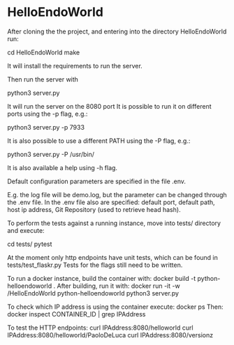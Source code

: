 # HelloEndoWorld
After cloning the the project, and entering into the directory HelloEndoWorld run:

cd HelloEndoWorld
make

It will install the requirements to run the server.

Then run the server with

python3 server.py

It will run the server on the 8080 port
It is possible to run it on different ports using the -p flag, e.g.:

python3 server.py -p 7933

It is also possible to use a different PATH using the -P flag, e.g.:

python3 server.py -P /usr/bin/

It is also available a help using -h flag.

Default configuration parameters are specified in the file .env.

E.g. the log file will be demo.log, but the parameter can be changed through the .env file.
In the .env file also are specified: default port, default path, host ip address, Git Repository (used to retrieve head hash).

To perform the tests against a running instance, move into tests/ directory and execute:

cd tests/
pytest

At the moment only http endpoints have unit tests, which can be found in tests/test_flaskr.py
Tests for the flags still need to be written.

To run a docker instance, build the container with:
docker build -t python-helloendoworld .
After building, run it with:
docker run -it -w /HelloEndoWorld python-helloendoworld python3 server.py

To check which IP address is using the container execute:
docker ps
Then:
docker inspect CONTAINER_ID | grep IPAddress

To test the HTTP endpoints:
curl IPAddress:8080/helloworld
curl IPAddress:8080/helloworld/PaoloDeLuca
curl IPAddress:8080/versionz
